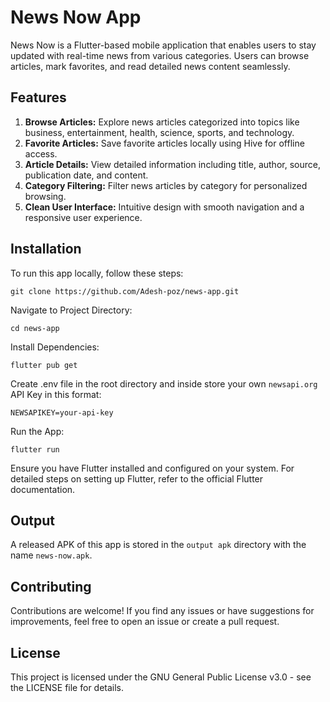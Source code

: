 # News Now App
News Now is a Flutter-based mobile application that enables users to stay updated with real-time news from various categories. Users can browse articles, mark favorites, and read detailed news content seamlessly.

## Features

1. **Browse Articles:** Explore news articles categorized into topics like business, entertainment, health, science, sports, and technology.
2. **Favorite Articles:** Save favorite articles locally using Hive for offline access.
3. **Article Details:** View detailed information including title, author, source, publication date, and content.
4. **Category Filtering:** Filter news articles by category for personalized browsing.
5. **Clean User Interface:** Intuitive design with smooth navigation and a responsive user experience.

## Installation
To run this app locally, follow these steps:

`git clone https://github.com/Adesh-poz/news-app.git`

Navigate to Project Directory:

`cd news-app`

Install Dependencies:

`flutter pub get`

Create .env file in the root directory and inside store your own `newsapi.org` API Key in this format:

`NEWSAPIKEY=your-api-key`

Run the App:

`flutter run`

Ensure you have Flutter installed and configured on your system. For detailed steps on setting up Flutter, refer to the official Flutter documentation.

## Output
A released APK of this app is stored in the `output apk` directory with the name `news-now.apk`.

## Contributing
Contributions are welcome! If you find any issues or have suggestions for improvements, feel free to open an issue or create a pull request.

## License
This project is licensed under the GNU General Public License v3.0 - see the LICENSE file for details.

